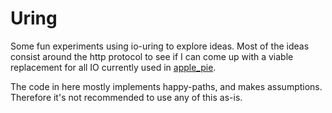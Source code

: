 # Uring

Some fun experiments using io-uring to explore ideas.
Most of the ideas consist around the http protocol to see if I can come up with a viable replacement
for all IO currently used in [apple_pie](https://github.com/Luukdegram/apple_pie).

The code in here mostly implements happy-paths, and makes assumptions. Therefore it's not recommended to use
any of this as-is.
